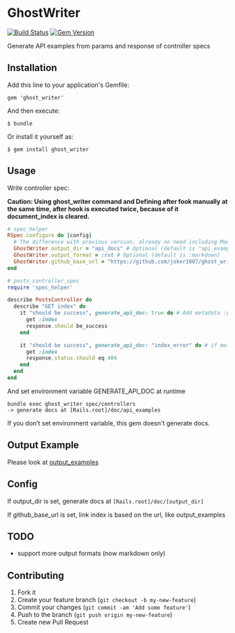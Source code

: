 # GhostWriter
[![Build Status](https://travis-ci.org/joker1007/ghost_writer.png)](https://travis-ci.org/joker1007/ghost_writer)
[![Gem Version](https://badge.fury.io/rb/ghost_writer.png)](http://badge.fury.io/rb/ghost_writer)

Generate API examples from params and response of controller specs

## Installation

Add this line to your application's Gemfile:

    gem 'ghost_writer'

And then execute:

    $ bundle

Or install it yourself as:

    $ gem install ghost_writer

## Usage

Write controller spec:

**Caution: Using ghost_writer command and Defining after fook manually at the same time, after hook is executed twice, because of it document_index is cleared.**
```ruby
# spec_helper
RSpec.configure do |config|
  # The difference with previous version. already no need including Module and Defining after hook
  GhostWriter.output_dir = "api_docs" # Optional (default is "api_examples")
  GhostWriter.output_format = :rst # Optional (default is :markdown)
  GhostWriter.github_base_url = "https://github.com/joker1007/ghost_writer/tree/master/output_examples" # Optional
end

# posts_controller_spec
require 'spec_helper'

describe PostsController do
  describe "GET index" do
    it "should be success", generate_api_doc: true do # Add metadata :generate_api_doc
      get :index
      response.should be_success
    end

    it "should be success", generate_api_doc: "index_error" do # if metadata value is string, use it as filename
      get :index
      response.status.should eq 404
    end
  end
end
```

And set environment variable GENERATE\_API\_DOC at runtime
```
bundle exec ghost_writer spec/controllers
-> generate docs at [Rails.root]/doc/api_examples
```

If you don't set environment variable, this gem doesn't generate docs.

## Output Example
Please look at [output_examples](https://github.com/joker1007/ghost_writer/tree/master/output_examples)

## Config
If output_dir is set, generate docs at `[Rails.root]/doc/[output_dir]`

If github\_base\_url is set, link index is based on the url, like output\_examples

## TODO
- support more output formats (now markdown only)

## Contributing

1. Fork it
2. Create your feature branch (`git checkout -b my-new-feature`)
3. Commit your changes (`git commit -am 'Add some feature'`)
4. Push to the branch (`git push origin my-new-feature`)
5. Create new Pull Request
